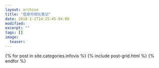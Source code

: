 ```yaml
---
layout: archive
title: "信息可视化笔记"
date: 2018-1-1T14:25:45-04:00
modified:
excerpt: ""
tags: []
image: 
  teaser:
---
```



<div class="tiles">
{% for post in site.categories.infovis %}
  {% include post-grid.html %}
{% endfor %}
</div><!-- /.tiles 把所有categories 有 infovis 的列出来-->